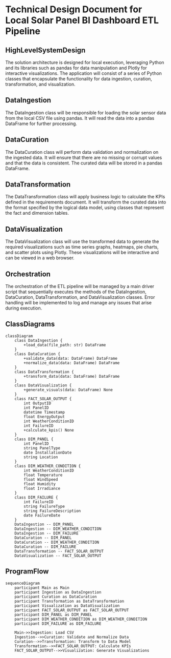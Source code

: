 # Technical Design Document for Local Solar Panel BI Dashboard ETL Pipeline

## HighLevelSystemDesign

The solution architecture is designed for local execution, leveraging Python and its libraries such as pandas for data manipulation and Plotly for interactive visualizations. The application will consist of a series of Python classes that encapsulate the functionality for data ingestion, curation, transformation, and visualization.

## DataIngestion

The DataIngestion class will be responsible for loading the solar sensor data from the local CSV file using pandas. It will read the data into a pandas DataFrame for further processing.

## DataCuration

The DataCuration class will perform data validation and normalization on the ingested data. It will ensure that there are no missing or corrupt values and that the data is consistent. The curated data will be stored in a pandas DataFrame.

## DataTransformation

The DataTransformation class will apply business logic to calculate the KPIs defined in the requirements document. It will transform the curated data into the format specified by the logical data model, using classes that represent the fact and dimension tables.

## DataVisualization

The DataVisualization class will use the transformed data to generate the required visualizations such as time series graphs, heatmaps, pie charts, and scatter plots using Plotly. These visualizations will be interactive and can be viewed in a web browser.

## Orchestration

The orchestration of the ETL pipeline will be managed by a main driver script that sequentially executes the methods of the DataIngestion, DataCuration, DataTransformation, and DataVisualization classes. Error handling will be implemented to log and manage any issues that arise during execution.

## ClassDiagrams

```mermaid
classDiagram
    class DataIngestion {
        +load_data(file_path: str) DataFrame
    }
    class DataCuration {
        +validate_data(data: DataFrame) DataFrame
        +normalize_data(data: DataFrame) DataFrame
    }
    class DataTransformation {
        +transform_data(data: DataFrame) DataFrame
    }
    class DataVisualization {
        +generate_visuals(data: DataFrame) None
    }
    class FACT_SOLAR_OUTPUT {
        int OutputID
        int PanelID
        datetime Timestamp
        float EnergyOutput
        int WeatherConditionID
        int FailureID
        +calculate_kpis() None
    }
    class DIM_PANEL {
        int PanelID
        string PanelType
        date InstallationDate
        string Location
    }
    class DIM_WEATHER_CONDITION {
        int WeatherConditionID
        float Temperature
        float WindSpeed
        float Humidity
        float Irradiance
    }
    class DIM_FAILURE {
        int FailureID
        string FailureType
        string FailureDescription
        date FailureDate
    }
    DataIngestion -- DIM_PANEL
    DataIngestion -- DIM_WEATHER_CONDITION
    DataIngestion -- DIM_FAILURE
    DataCuration -- DIM_PANEL
    DataCuration -- DIM_WEATHER_CONDITION
    DataCuration -- DIM_FAILURE
    DataTransformation -- FACT_SOLAR_OUTPUT
    DataVisualization -- FACT_SOLAR_OUTPUT
```

## ProgramFlow

```mermaid
sequenceDiagram
    participant Main as Main
    participant Ingestion as DataIngestion
    participant Curation as DataCuration
    participant Transformation as DataTransformation
    participant Visualization as DataVisualization
    participant FACT_SOLAR_OUTPUT as FACT_SOLAR_OUTPUT
    participant DIM_PANEL as DIM_PANEL
    participant DIM_WEATHER_CONDITION as DIM_WEATHER_CONDITION
    participant DIM_FAILURE as DIM_FAILURE

    Main->>Ingestion: Load CSV
    Ingestion-->>Curation: Validate and Normalize Data
    Curation-->>Transformation: Transform to Data Model
    Transformation-->>FACT_SOLAR_OUTPUT: Calculate KPIs
    FACT_SOLAR_OUTPUT-->>Visualization: Generate Visualizations
```

